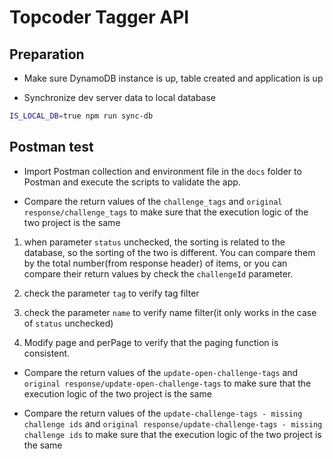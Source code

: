 # Topcoder Tagger API

## Preparation

- Make sure DynamoDB instance is up, table created and application is up

- Synchronize dev server data to local database

```bash
IS_LOCAL_DB=true npm run sync-db
```

## Postman test
- Import Postman collection and environment file in the `docs` folder to Postman and execute the scripts to validate the app.

- Compare the return values ​​of the `challenge_tags` and `original response/challenge_tags` to make sure that the execution logic of the two project is the same

 1. when parameter `status` unchecked, the sorting is related to the database, so the sorting of the two is different. You can compare them by the total number(from response header) of items, or you can compare their return values ​​by check the `challengeId` parameter.

 2. check the parameter `tag` to verify tag filter

 3. check the parameter `name` to verify name filter(it only works in the case of `status` unchecked)

 4. Modify page and perPage to verify that the paging function is consistent.

- Compare the return values ​​of the `update-open-challenge-tags` and `original response/update-open-challenge-tags` to make sure that the execution logic of the two project is the same

- Compare the return values ​​of the `update-challenge-tags - missing challenge ids` and `original response/update-challenge-tags - missing challenge ids` to make sure that the execution logic of the two project is the same